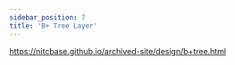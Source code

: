 ```yaml
---
sidebar_position: 7
title: 'B+ Tree Layer'
---
```

https://nitcbase.github.io/archived-site/design/b+tree.html